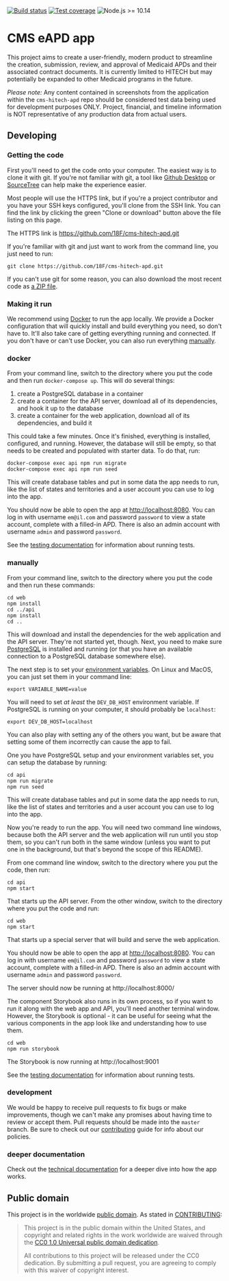 [![Build status](https://img.shields.io/circleci/project/github/18F/cms-hitech-apd.svg)](https://circleci.com/gh/18F/workflows/cms-hitech-apd)
[![Test coverage](https://img.shields.io/codecov/c/github/18F/cms-hitech-apd.svg)](https://codecov.io/gh/18F/cms-hitech-apd)
![Node.js >= 10.14](https://img.shields.io/badge/node-%3E%3D%2010.14-brightgreen.svg)

# CMS eAPD app

This project aims to create a user-friendly, modern product to streamline the
creation, submission, review, and approval of Medicaid APDs and their
associated contract documents. It is currently limited to HITECH but may
potentially be expanded to other Medicaid programs in the future.

_Please note:_ Any content contained in screenshots from the application within
the `cms-hitech-apd` repo should be considered test data being used for development purposes ONLY.
Project, financial, and timeline information is NOT representative of any production data from actual users.

## Developing

### Getting the code

First you'll need to get the code onto your computer. The easiest way is to
clone it with git. If you're not familiar with git, a tool like
[Github Desktop](https://desktop.github.com/) or
[SourceTree](https://www.sourcetreeapp.com/) can help make the experience
easier.

Most people will use the HTTPS link, but if you're a project contributor and
you have your SSH keys configured, you'll clone from the SSH link. You can
find the link by clicking the green "Clone or download" button above the file
listing on this page.

The HTTPS link is https://github.com/18F/cms-hitech-apd.git

If you're familiar with git and just want to work from the command line, you
just need to run:

```shell
git clone https://github.com/18F/cms-hitech-apd.git
```

If you can't use git for some reason, you can also download the most recent
code as [a ZIP file](https://github.com/18F/cms-hitech-apd/archive/master.zip).

### Making it run

We recommend using [Docker](https://www.docker.com) to run the app locally. We
provide a Docker configuration that will quickly install and build everything
you need, so don't have to. It'll also take care of getting everything running
and connected. If you don't have or can't use Docker, you can also run
everything [manually](#manually).

### docker

From your command line, switch to the directory where you put the code and
then run `docker-compose up`. This will do several things:

1. create a PostgreSQL database in a container
2. create a container for the API server, download all of its dependencies, and
   hook it up to the database
3. create a container for the web application, download all of its
   dependencies, and build it

This could take a few minutes. Once it's finished, everything is installed,
configured, and running. However, the database will still be empty, so that
needs to be created and populated with starter data. To do that, run:

```shell
docker-compose exec api npm run migrate
docker-compose exec api npm run seed
```

This will create database tables and put in some data the app needs to run,
like the list of states and territories and a user account you can use to
log into the app.

You should now be able to open the app at
[http://localhost:8080](http://localhost:8080). You can log in with username
`em@il.com` and password `password` to view a state account, complete with
a filled-in APD. There is also an admin account with username `admin` and
password `password`.

See the [testing documentation](/wiki/Dev%3A-Testing) for information about running tests.

### manually

From your command line, switch to the directory where you put the code and
then run these commands:

```
cd web
npm install
cd ../api
npm install
cd ..
```

This will download and install the dependencies for the web application and the
API server. They're not started yet, though. Next, you need to make sure
[PostgreSQL](https://www.postgresql.org/) is installed and running (or that you
have an available connection to a PostgreSQL database somewhere else).

The next step is to set your
[environment variables](/wiki/Dev%3A-API-Configuration). On Linux and MacOS, you
can just set them in your command line:

```shell
export VARIABLE_NAME=value
```

You will need to set _at least_ the `DEV_DB_HOST` environment variable. If
PostgreSQL is running on your computer, it should probably be `localhost`:

```shell
export DEV_DB_HOST=localhost
```

You can also play with setting any of the others you want, but be aware that
setting some of them incorrectly can cause the app to fail.

One you have PostgreSQL setup and your environment variables set, you can
setup the database by running:

```
cd api
npm run migrate
npm run seed
```

This will create database tables and put in some data the app needs to run,
like the list of states and territories and a user account you can use to
log into the app.

Now you're ready to run the app. You will need two command line windows,
because both the API server and the web application will run until you stop
them, so you can't run both in the same window (unless you want to put one in
the background, but that's beyond the scope of this README).

From one command line window, switch to the directory where you put the code,
then run:

```shell
cd api
npm start
```

That starts up the API server. From the other window, switch to the directory
where you put the code and run:

```shell
cd web
npm start
```

That starts up a special server that will build and serve the web application.

You should now be able to open the app at
[http://localhost:8080](http://localhost:8080). You can log in with username
`em@il.com` and password `password` to view a state account, complete with
a filled-in APD. There is also an admin account with username `admin` and
password `password`.

The server should now be running at http://localhost:8000/

The component Storybook also runs in its own process, so if you want to run it
along with the web app and API, you'll need another terminal window. However,
the Storybook is optional - it can be useful for seeing what the various
components in the app look like and understanding how to use them.

```shell
cd web
npm run storybook
```

The Storybook is now running at http://localhost:9001

See the [testing documentation](/wiki/Dev%3A-Testing) for information about running tests.

### development

We would be happy to receive pull requests to fix bugs or make improvements,
though we can't make any promises about having time to review or accept them.
Pull requests should be made into the `master` branch. Be sure to check out
our [contributing](CONTRIBUTING.md) guide for info about our policies.

### deeper documentation

Check out the [technical documentation](/wiki/Dev%3A-Index) for a deeper dive into
how the app works.

## Public domain

This project is in the worldwide [public domain](LICENSE.md). As stated in
[CONTRIBUTING](CONTRIBUTING.md):

> This project is in the public domain within the United States, and copyright
> and related rights in the work worldwide are waived through the
> [CC0 1.0 Universal public domain dedication](https://creativecommons.org/publicdomain/zero/1.0/).
>
> All contributions to this project will be released under the CC0 dedication.
> By submitting a pull request, you are agreeing to comply with this waiver of
> copyright interest.
